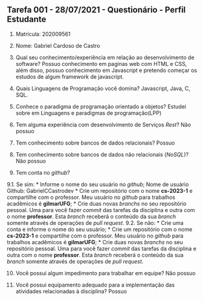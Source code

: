 ## Tarefa 001 - 28/07/2021 - Questionário - Perfil Estudante

1. Matrícula: 202009561

2. Nome: Gabriel Cardoso de Castro

3. Qual seu conhecimento/experiência em relação ao desenvolvimento de software?
Possuo conhecimento em paginas web com HTML e CSS, além disso, possuo conhecimento em Javascript e pretendo começar os estudos de algum framework de javascript.

4. Quais Linguagens de Programação você domina?
Javascript, Java, C, SQL.

5. Conhece o paradigma de programação orientado a objetos?
Estudei sobre em Linguagens e paradigmas de programação(LPP)

6. Tem alguma experiência com desenvolvimento de Serviços _Rest_?
Não possuo

7. Tem conhecimento sobre bancos de dados relacionais?
Possuo

8. Tem conhecimento sobre bancos de dados não relacionais (_NoSQL_)?
Não possuo

9. Tem conta no _github_?

  9.1.  Se sim:
      * Informe o nome do seu usuário no _github_;
      Nome de usuário Github: GabrielCCastrodev
      * Crie um repositório com o nome **cs-2023-1** e compartilhe com o professor. Meu usuário no _github_ para trabalhos acadêmicos é **gilmarUFG**;
      * Crie duas novas _branchs_ no seu repositório pessoal. Uma para você fazer _commit_ das tarefas da disciplina e outra com o nome **professor**. Esta _branch_ receberá o conteúdo da sua _branch_ somente através de operações de _pull request_.
      9.2.  Se não:
      *  Crie uma conta e informe o nome do seu usuário;
      *  Crie um repositório com o nome **cs-2023-1** e compartilhe com o professor.  Meu usuário no _github_ para trabalhos acadêmicos é **gilmarUFG**;
      * Crie duas novas _branchs_ no seu repositório pessoal. Uma para você fazer _commit_ das tarefas da disciplina e outra com o nome **professor**. Esta _branch_ receberá o conteúdo da sua _branch_ somente através de operações de _pull request_.

10. Você possui algum impedimento para trabalhar em equipe?
Não possuo

11. Você possui equipamento adequado para a implementação das atividades relacionadas à disciplina?
Possuo
